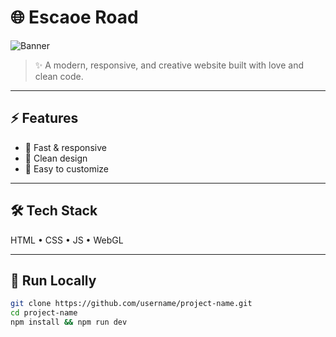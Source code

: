 # 🌐 Escaoe Road

![Banner](https://media.giphy.com/media/v1.Y2lkPTc5MGI3NjExcnl0NjB2bjRmc2E3eW5ieTZxZWtqaDNwdDExcDc4NWJpeWswbDY1NSZlcD12MV9naWZzX3NlYXJjaCZjdD1n/Ob1dORqTi9fWMOO04S/giphy.gif)

> ✨ A modern, responsive, and creative website built with love and clean code.

---

## ⚡️ Features
- 🚀 Fast & responsive  
- 🎨 Clean design  
- 🔧 Easy to customize  

---

## 🛠 Tech Stack
HTML • CSS • JS • WebGL

---

## 🚀 Run Locally
```bash
git clone https://github.com/username/project-name.git
cd project-name
npm install && npm run dev
